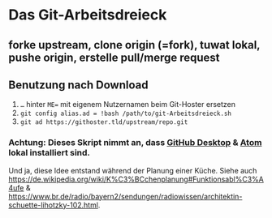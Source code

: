 # Das Git-Arbeitsdreieck

## forke upstream, clone origin (=fork), tuwat lokal, pushe origin, erstelle pull/merge request

## Benutzung nach Download
1. `…` hinter `ME=` mit eigenem Nutzernamen beim Git-Hoster ersetzen
1. `git config alias.ad = !bash /path/to/git-Arbeitsdreieck.sh`
1. `git ad https://githoster.tld/upstream/repo.git`

### Achtung: Dieses Skript nimmt an, dass [GitHub Desktop](https://github.com/desktop/) & [Atom](https://atom.io/) lokal installiert sind.

Und ja, diese Idee entstand während der Planung einer Küche. Siehe auch https://de.wikipedia.org/wiki/K%C3%BCchenplanung#Funktionsabl%C3%A4ufe & https://www.br.de/radio/bayern2/sendungen/radiowissen/architektin-schuette-lihotzky-102.html.
